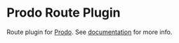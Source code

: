 # Prodo Route Plugin

Route plugin for [Prodo](https://prodo.dev). See
[documentation](https://prodo-docs.web.app/plugins/routing) for more info.
